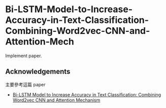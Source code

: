# Bi-LSTM-Model-to-Increase-Accuracy-in-Text-Classification-Combining-Word2vec-CNN-and-Attention-Mech
Implement paper.

## Acknowledgements
主要參考這篇 paper
- [Bi-LSTM Model to Increase Accuracy in Text Classification: Combining Word2vec CNN and Attention Mechanism
](https://www.mdpi.com/2076-3417/10/17/5841)
